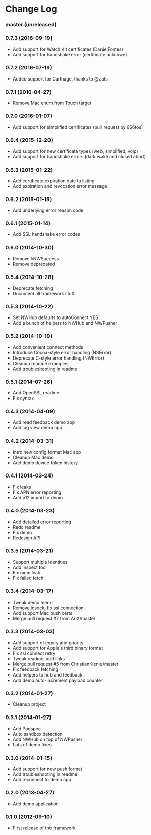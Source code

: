 Change Log
==========

### master (unreleased)

### 0.7.3 (2016-09-19)

* Add support for Watch Kit certificates (DanielFontes)
* Add support for handshake error (certificate unknown)

### 0.7.2 (2016-07-19)

* Added support for Carthage, thanks to @zats

### 0.7.1 (2016-04-27)

* Remove Mac enum from Touch target

### 0.7.0 (2016-01-07)

* Add support for simplified certificates (pull request by 666tos)

### 0.6.4 (2015-12-20)

* Add support for new certificate types (web, simplified, voip)
* Add support for handshake errors (dark wake and closed abort)

### 0.6.3 (2015-01-22)

* Add certificate expiration date to listing
* Add expiration and revocation error message

### 0.6.2 (2015-01-15)

* Add underlying error reason code

### 0.6.1 (2015-01-14)

* Add SSL handshake error codes

### 0.6.0 (2014-10-30)

* Remove kNWSuccess
* Remove deprecated

### 0.5.4 (2014-10-28)

* Deprecate fetching
* Document all framework stuff

### 0.5.3 (2014-10-22)

* Set NWHub defaults to autoConnect:YES
* Add a bunch of helpers to NWHub and NWPusher

### 0.5.2 (2014-10-19)

* Add convenient connect methods
* Introduce Cocoa-style error handling (NSError)
* Deprecate C-style error handling (NWError)
* Cleanup readme examples
* Add troubleshooting in readme

### 0.5.1 (2014-07-26)

* Add OpenSSL readme
* Fix syntax

### 0.4.3 (2014-04-09)

* Add read feedback demo app
* Add log view demo app

### 0.4.2 (2014-03-31)

* Intro new config format Mac app
* Cleanup Mac demo
* Add demo device token history

### 0.4.1 (2014-03-24)

* Fix leaks
* Fix APN error reporting
* Add p12 import to demo

### 0.4.0 (2014-03-23)

* Add detailed error reporting
* Redo readme
* Fix demo
* Redesign API

### 0.3.5 (2014-03-21)

* Support multiple identities
* Add inspect tool
* Fix mem leak
* Fix failed fetch

### 0.3.4 (2014-03-17)

* Tweak demo menu
* Remove iosock, fix ssl connection
* Add support Mac push certs
* Merge pull request #7 from AriX/master

### 0.3.3 (2014-03-03)

* Add support of expiry and priority
* Add support for Apple's third binary format
* Fix ssl connect retry
* Tweak readme, add links
* Merge pull request #5 from ChristianKienle/master
* Fix feedback fetching
* Add helpers to hub and feedback
* Add demo auto-increment payload counter

### 0.3.2 (2014-01-27)

* Cleanup project

### 0.3.1 (2014-01-27)

* Add Podspec
* Auto sandbox detection
* Add NWHub on top of NWPusher
* Lots of demo fixes

### 0.3.0 (2014-01-15)

* Add support for new push format
* Add troubleshooting in readme
* Add reconnect to demo app

### 0.2.0 (2013-04-27)

* Add demo application

### 0.1.0 (2012-09-10)

* First release of the framework
